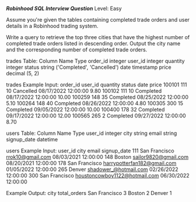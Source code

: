 ***Robinhood SQL Interview Question***
Level: Easy

Assume you're given the tables containing completed trade orders and user details in a Robinhood trading system.

Write a query to retrieve the top three cities that have the highest number of completed trade orders listed in descending order. Output the city name and the corresponding 
number of completed trade orders.

trades Table:
Column Name	Type
order_id	integer
user_id	integer
quantity	integer
status	string ('Completed', 'Cancelled')
date	timestamp
price	decimal (5, 2)

trades Example Input:
order_id	user_id	quantity	status	date	price
100101	111	10	Cancelled	08/17/2022 12:00:00	9.80
100102	111	10	Completed	08/17/2022 12:00:00	10.00
100259	148	35	Completed	08/25/2022 12:00:00	5.10
100264	148	40	Completed	08/26/2022 12:00:00	4.80
100305	300	15	Completed	09/05/2022 12:00:00	10.00
100400	178	32	Completed	09/17/2022 12:00:00	12.00
100565	265	2	Completed	09/27/2022 12:00:00	8.70


users Table:
Column Name	Type
user_id	integer
city	string
email	string
signup_date	datetime


users Example Input:
user_id	city	email	signup_date
111	San Francisco	rrok10@gmail.com	08/03/2021 12:00:00
148	Boston	sailor9820@gmail.com	08/20/2021 12:00:00
178	San Francisco	harrypotterfan182@gmail.com	01/05/2022 12:00:00
265	Denver	shadower_@hotmail.com	02/26/2022 12:00:00
300	San Francisco	houstoncowboy1122@hotmail.com	06/30/2022 12:00:00

Example Output:
      city	        total_orders
     San Francisco	     3
     Boston	             2
     Denver	             1
